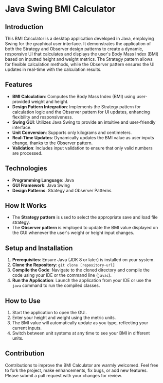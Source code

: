 # Java Swing BMI Calculator

## Introduction
This BMI Calculator is a desktop application developed in Java, employing Swing for the graphical user interface. It demonstrates the application of both the Strategy and Observer design patterns to create a dynamic, responsive UI that calculates and displays the user's Body Mass Index (BMI) based on inputted height and weight metrics. The Strategy pattern allows for flexible calculation methods, while the Observer pattern ensures the UI updates in real-time with the calculation results.

## Features
- **BMI Calculation**: Computes the Body Mass Index (BMI) using user-provided weight and height.
- **Design Pattern Integration**: Implements the Strategy pattern for calculation logic and the Observer pattern for UI updates, enhancing flexibility and responsiveness.
- **Swing GUI**: Utilizes Java Swing to provide an intuitive and user-friendly interface.
- **Unit Conversion**: Supports only kilograms and centimeters.
- **Real-Time Updates**: Dynamically updates the BMI value as user inputs change, thanks to the Observer pattern.
- **Validation**: Includes input validation to ensure that only valid numbers are processed.

## Technologies
- **Programming Language**: Java
- **GUI Framework**: Java Swing
- **Design Patterns**: Strategy and Observer Patterns

## How It Works
- The **Strategy pattern** is used to select the appropriate save and load file strategy.
- The **Observer pattern** is employed to update the BMI value displayed on the GUI whenever the user's weight or height input changes.

## Setup and Installation
1. **Prerequisites**: Ensure Java (JDK 8 or later) is installed on your system.
2. **Clone the Repository**: `git clone [repository-url]`
3. **Compile the Code**: Navigate to the cloned directory and compile the code using your IDE or the command line (`javac`).
4. **Run the Application**: Launch the application from your IDE or use the `java` command to run the compiled classes.

## How to Use
1. Start the application to open the GUI.
2. Enter your height and weight using the metric units.
3. The BMI value will automatically update as you type, reflecting your current inputs.
4. Switch between unit systems at any time to see your BMI in different units.

## Contribution
Contributions to improve the BMI Calculator are warmly welcomed. Feel free to fork the project, make enhancements, fix bugs, or add new features. Please submit a pull request with your changes for review.
